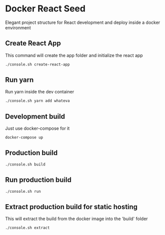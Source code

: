 # Docker React Seed

Elegant project structure for React development and deploy inside a docker environment

## Create React App

This command will create the app folder and initialize the react app

```bash
./console.sh create-react-app
```

## Run yarn

Run yarn inside the dev container

```bash
./console.sh yarn add whateva
```

## Development build

Just use docker-compose for it

```bash
docker-compose up
```

## Production build

```bash
./console.sh build
```

## Run production build

```bash
./console.sh run
```

## Extract production build for static hosting

This will extract the build from the docker image into the 'build' folder

```bash
./console.sh extract
```
